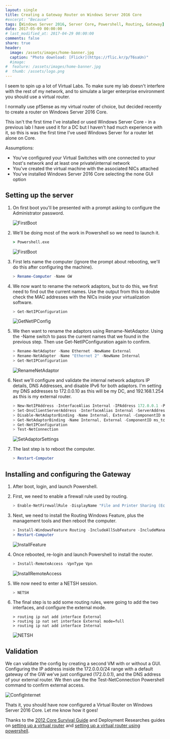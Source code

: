 ```yaml
---
layout: single
title: Creating a Gateway Router on Windows Server 2016 Core
#excerpt: "Because"
tags: [Windows Server 2016, Server Core, Powershell, Routing, Gateway]
date: 2017-05-09 00:00:00
# last_modified_at: 2017-04-29 00:00:00
comments: false
share: true
header:
  image: /assets/images/home-banner.jpg
  caption: "Photo download: [Flickr](https://flic.kr/p/T6saUn)"
  #image:
#  feature: /assets/images/home-banner.jpg
#  thumb: /assets/logo.png
---
```

I seem to spin up a lot of Virtual Labs. To make sure my lab doesn't interfere with the rest of my network, and to simulate a larger enterprise environment you should use a virtual router.

I normally use pfSense as my virtual router of choice, but decided recently to create a router on Windows Server 2016 Core.

This isn't the first time I've installed or used Windows Server Core - in a previous lab I have used it for a DC but I haven't had much experience with it, so this is was the first time I've used Windows Server for a router let alone on Core.

Assumptions: 
- You've configured your Virtual Switches with one connected to your host's network and at least one private\internal network
- You've created the virtual machine with the associated NICs attached
- You've installed Windows Server 2016 Core selecting the none GUI option

## Setting up the server

1. On first boot you'll be presented with a prompt asking to configure the Administrator password.

   ![FirstBoot](/assets/images/gatewayonhypervcore/firstboot.jpg)

1. We'll be doing most of the work in Powershell so we need to launch it.

   ```cmd
   > Powershell.exe
   ```
   ![FirstBoot](/assets/images/gatewayonhypervcore/Powershell.jpg)

1. First lets name the computer (ignore the prompt about rebooting, we'll do this after configuring the machine).

   ```Powershell
   > Rename-Computer -Name GW
   ```

1. We now want to rename the network adaptors, but to do this, we first need to find out the current names. Use the output from this to double check the MAC addresses with the NICs inside your virtualization software.

   ```Powershell
   > Get-NetIPConfiguration
   ```
   ![GetNetIPConfig](/assets/images/gatewayonhypervcore/GetNetIPConfig.jpg)
      
1. We then want to rename the adaptors using Rename-NetAdaptor. Using the -Name switch to pass the current names that we found in the previous step. Then use Get-NetIPConfiguration again to confirm.

   ```Powershell
   > Rename-NetAdapter -Name Ethernet -NewName External
   > Rename-NetAdapter -Name "Ethernet 2" -NewName Internal
   > Get-NetIPConfiguration
   ```
   ![RenameNetAdaptor](/assets/images/gatewayonhypervcore/RenameNetAdaptor.jpg)

1. Next we'll configure and validate the internal network adaptors IP details, DNS Addresses, and disable IPv6 for both adaptors. I'm setting my DNS addresses to 172.0.0.10 as this will be my DC, and 192.168.1.254 as this is my external router. 

   ```Powershell
   > New-NetIPAddress -InterfaceAlias Internal -IPAddress 172.0.0.1 -PrefixLength 24
   > Set-DnsClientServerAddress -InterfaceAlias Internal -ServerAddresses 172.0.0.10, 192.168.1.1
   > Disable-NetAdaptorBinding -Name Internal, External -ComponentID ms_tcpip6
   > Get-NetAdaptorBinding -Name Internal, External -ComponentID ms_tcpip6
   > Get-NetIPConfiguration
   > Test-NetConnection
   ```
   ![SetAdaptorSettings](/assets/images/gatewayonhypervcore/SetAdaptorSettings.jpg)

1. The last step is to reboot the computer.

   ```Powershell
   > Restart-Computer
   ```

## Installing and configuring the Gateway

1. After boot, login, and launch Powershell.
1. First, we need to enable a firewall rule used by routing.

   ```Powershell
   > Enable-NetFirewallRule -DisplayName "File and Printer Sharing (Echo Request - ICMPv4-In)"
   ```
  
1. Next, we need to install the Routing Windows Feature, plus the management tools and then reboot the computer.

   ```Powershell
   > Install-WindowsFeature Routing -IncludeAllSubFeature -IncludeManagementTools
   > Restart-Computer
   ```
   ![InstallFeature](/assets/images/gatewayonhypervcore/InstallFeature.jpg)

1. Once rebooted, re-login and launch Powershell to install the router.

   ```Powershell
   > Install-RemoteAccess -VpnType Vpn
   ```
   ![InstallRemoteAccess](/assets/images/gatewayonhypervcore/InstallRemoreAccess.jpg)

1. We now need to enter a NETSH session.

   ```Powershell
   > NETSH
   ```
1. The final step is to add some routing rules, were going to add the two interfaces, and configure the external mode.

   ```NETSH
   > routing ip nat add interface External
   > routing ip nat set interface External mode=full
   > routing ip nat add interface Internal
   ```
   ![NETSH](/assets/images/gatewayonhypervcore/NETSH.jpg)

## Validation

We can validate the config by creating a second VM with or without a GUI. Configuring the IP address inside the 172.0.0.0/24 range with a default gateway of the GW we've just configured (172.0.0.1), and the DNS address of your external router. We then use the the Test-NetConnection Powershell command to confirm external access.


   ![ConfigInternet](/assets/images/gatewayonhypervcore/ConfirmInternet.jpg)

Thats it, you should have now configured a Virtual Router on Windows Server 2016 Core. Let me know how it goes!

Thanks to the [2012 Core Survival Guide](https://blogs.technet.microsoft.com/bruce_adamczak/2013/01/15/2012-core-survival-guide/) and Deployment Researches guides on [setting up a virtual router](http://deploymentresearch.com/Research/Post/285/Using-a-virtual-router-for-your-lab-and-test-environment) and [setting up a virtual router using powershell](http://deploymentresearch.com/Research/Post/387/Install-a-Virtual-Router-based-on-Windows-Server-2012-R2-using-PowerShell).